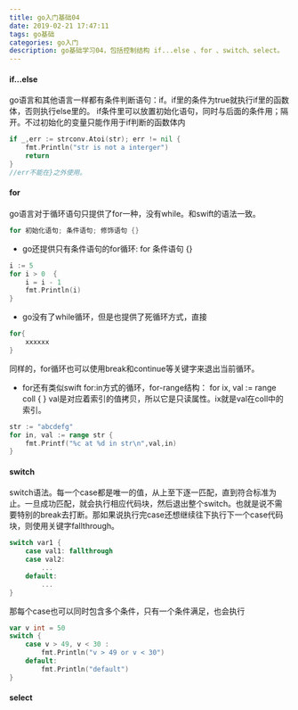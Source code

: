 ```yaml
---
title: go入门基础04
date: 2019-02-21 17:47:11
tags: go基础
categories: go入门
description: go基础学习04，包括控制结构 if...else 、for 、switch、select。
---
```


#### if...else
go语言和其他语言一样都有条件判断语句：if。if里的条件为true就执行if里的函数体，否则执行else里的。
if条件里可以放置初始化语句，同时与后面的条件用；隔开。不过初始化的变量只能作用于if判断的函数体内
```go
if _,err := strconv.Atoi(str); err != nil {
	fmt.Println("str is not a interger")
	return
}
//err不能在}之外使用。
```


#### for
go语言对于循环语句只提供了for一种，没有while。和swift的语法一致。
```go
for 初始化语句; 条件语句; 修饰语句 {}
```
* go还提供只有条件语句的for循环: for 条件语句 {}
```go
i := 5
for i > 0  {
	i = i - 1
	fmt.Println(i)
}
```
* go没有了while循环，但是也提供了死循环方式，直接
```go
for{
	xxxxxx
}
```
同样的，for循环也可以使用break和continue等关键字来退出当前循环。

* for还有类似swift for:in方式的循环，for-range结构： for ix, val := range coll { } val是对应着索引的值拷贝，所以它是只读属性。ix就是val在coll中的索引。
```go
str := "abcdefg"
for in, val := range str {
	fmt.Printf("%c at %d in str\n",val,in)
}
```


#### switch
switch语法。每一个case都是唯一的值，从上至下逐一匹配，直到符合标准为止。一旦成功匹配，就会执行相应代码块，然后退出整个switch。也就是说不需要特别的break去打断。那如果说执行完case还想继续往下执行下一个case代码块，则使用关键字fallthrough。
```go
switch var1 {
	case val1: fallthrough
	case val2:
		...
	default:
		...
}
```
那每个case也可以同时包含多个条件，只有一个条件满足，也会执行
```go
var v int = 50
switch {
	case v > 49, v < 30 :
		fmt.Println("v > 49 or v < 30")
	default:
		fmt.Println("default")
}
```


#### select



